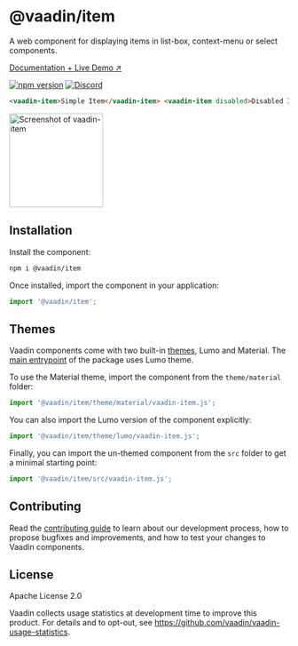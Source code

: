 # @vaadin/item

A web component for displaying items in list-box, context-menu or select components.

[Documentation + Live Demo ↗](https://vaadin.com/components/vaadin-item/html-examples)

[![npm version](https://badgen.net/npm/v/@vaadin/item)](https://www.npmjs.com/package/@vaadin/item)
[![Discord](https://img.shields.io/discord/732335336448852018?label=discord)](https://discord.gg/PHmkCKC)

```html
<vaadin-item>Simple Item</vaadin-item> <vaadin-item disabled>Disabled Item</vaadin-item>
```

[<img src="https://raw.githubusercontent.com/vaadin/vaadin-item/master/screenshot.png" width="169" alt="Screenshot of vaadin-item">](https://vaadin.com/components/vaadin-item)

## Installation

Install the component:

```sh
npm i @vaadin/item
```

Once installed, import the component in your application:

```js
import '@vaadin/item';
```

## Themes

Vaadin components come with two built-in [themes](https://vaadin.com/docs/latest/ds/customization/using-themes), Lumo
and Material.
The [main entrypoint](https://github.com/vaadin/web-components/blob/master/packages/item/vaadin-item.js) of the package
uses Lumo theme.

To use the Material theme, import the component from the `theme/material` folder:

```js
import '@vaadin/item/theme/material/vaadin-item.js';
```

You can also import the Lumo version of the component explicitly:

```js
import '@vaadin/item/theme/lumo/vaadin-item.js';
```

Finally, you can import the un-themed component from the `src` folder to get a minimal starting point:

```js
import '@vaadin/item/src/vaadin-item.js';
```

## Contributing

Read the [contributing guide](https://vaadin.com/docs/latest/guide/contributing/overview) to learn about our development
process, how to propose bugfixes and improvements, and how to test your changes to Vaadin components.

## License

Apache License 2.0

Vaadin collects usage statistics at development time to improve this product.
For details and to opt-out, see https://github.com/vaadin/vaadin-usage-statistics.
